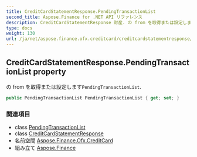 ```yaml
---
title: CreditCardStatementResponse.PendingTransactionList
second_title: Aspose.Finance for .NET API リファレンス
description: CreditCardStatementResponse 財産. の from を取得または設定しますPendingTransactionList.
type: docs
weight: 130
url: /ja/net/aspose.finance.ofx.creditcard/creditcardstatementresponse/pendingtransactionlist/
---
```

## CreditCardStatementResponse.PendingTransactionList property

の from を取得または設定します`PendingTransactionList`.

```csharp
public PendingTransactionList PendingTransactionList { get; set; }
```

### 関連項目

* class [PendingTransactionList](../../../aspose.finance.ofx/pendingtransactionlist/)
* class [CreditCardStatementResponse](../)
* 名前空間 [Aspose.Finance.Ofx.CreditCard](../../creditcardstatementresponse/)
* 組み立て [Aspose.Finance](../../../)


